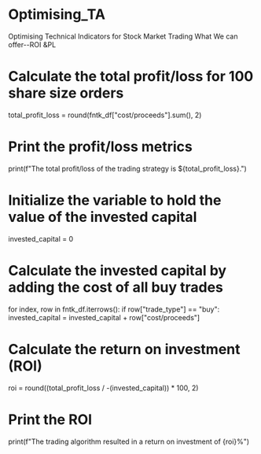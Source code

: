 # Optimising_TA
Optimising Technical Indicators for Stock Market Trading 
What We can offer--ROI &PL

# Calculate the total profit/loss for 100 share size orders
total_profit_loss = round(fntk_df["cost/proceeds"].sum(), 2)

# Print the profit/loss metrics
print(f"The total profit/loss of the trading strategy is ${total_profit_loss}.")
# Initialize the variable to hold the value of the invested capital
invested_capital = 0

# Calculate the invested capital by adding the cost of all buy trades
for index, row in fntk_df.iterrows():
    if row["trade_type"] == "buy":
        invested_capital = invested_capital + row["cost/proceeds"]


# Calculate the return on investment (ROI)
roi = round((total_profit_loss / -(invested_capital)) * 100, 2)

# Print the ROI
print(f"The trading algorithm resulted in a return on investment of {roi}%")




